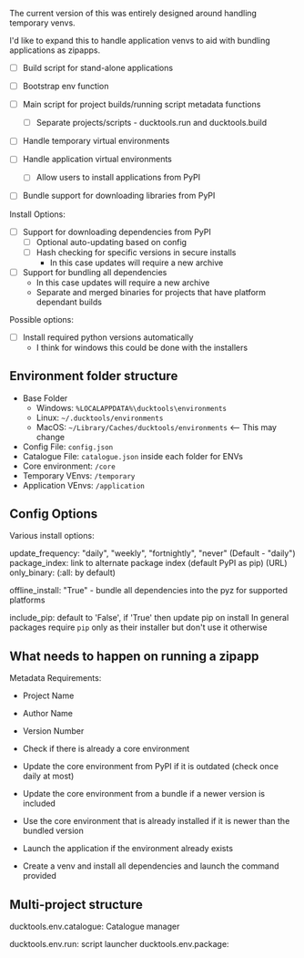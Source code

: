 The current version of this was entirely designed around handling temporary venvs. 

I'd like to expand this to handle application venvs to aid with bundling applications as zipapps.

* [ ] Build script for stand-alone applications
* [ ] Bootstrap env function
* [ ] Main script for project builds/running script metadata functions
  * [ ] Separate projects/scripts - ducktools.run and ducktools.build
* [ ] Handle temporary virtual environments
* [ ] Handle application virtual environments
  * [ ] Allow users to install applications from PyPI
* [ ] Bundle support for downloading libraries from PyPI


Install  Options:
* [ ] Support for downloading dependencies from PyPI
  * [ ] Optional auto-updating based on config 
  * [ ] Hash checking for specific versions in secure installs
    * In this case updates will require a new archive 
* [ ] Support for bundling all dependencies
  * In this case updates will require a new archive
  * Separate and merged binaries for projects that have platform dependant builds

Possible options:
* [ ] Install required python versions automatically
  * I think for windows this could be done with the installers 

## Environment folder structure ##

* Base Folder
  * Windows: `%LOCALAPPDATA%\ducktools\environments`
  * Linux: `~/.ducktools/environments`
  * MacOS: `~/Library/Caches/ducktools/environments` <-- This may change
* Config File: `config.json`
* Catalogue File: `catalogue.json` inside each folder for ENVs
* Core environment: `/core`
* Temporary VEnvs: `/temporary`
* Application VEnvs: `/application`


## Config Options ##

Various install options:

update_frequency: "daily", "weekly", "fortnightly", "never" (Default - "daily")
package_index: link to alternate package index (default PyPI as pip) (URL)
only_binary: (:all: by default)

offline_install: "True" - bundle all dependencies into the pyz for supported platforms

include_pip: default to 'False', if 'True' then update pip on install
             In general packages require `pip` only as their installer but don't use it otherwise


## What needs to happen on running a zipapp ##

Metadata Requirements:
* Project Name
* Author Name
* Version Number


* Check if there is already a core environment
* Update the core environment from PyPI if it is outdated (check once daily at most)
* Update the core environment from a bundle if a newer version is included
* Use the core environment that is already installed if it is newer than the bundled version

* Launch the application if the environment already exists
* Create a venv and install all dependencies and launch the command provided


## Multi-project structure ##

ducktools.env.catalogue: Catalogue manager

ducktools.env.run: script launcher
ducktools.env.package: 

